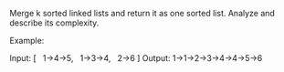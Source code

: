 Merge k sorted linked lists and return it as one sorted list. Analyze and describe its complexity.

Example:


Input:
[
&nbsp; 1-&gt;4-&gt;5,
&nbsp; 1-&gt;3-&gt;4,
&nbsp; 2-&gt;6
]
Output: 1-&gt;1-&gt;2-&gt;3-&gt;4-&gt;4-&gt;5-&gt;6

